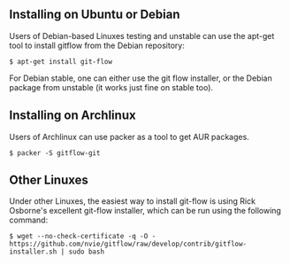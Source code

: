 Installing on Ubuntu or Debian
------------------------------
Users of Debian-based Linuxes testing and unstable can use the apt-get tool to
install gitflow from the Debian repository:

    $ apt-get install git-flow

For Debian stable, one can either use the git flow installer, or the Debian package
from unstable (it works just fine on stable too).

Installing on Archlinux
------------------------------
Users of Archlinux can use packer as a tool to get AUR packages.

    $ packer -S gitflow-git

Other Linuxes
-------------
Under other Linuxes, the easiest way to install git-flow is using Rick Osborne's
excellent git-flow installer, which can be run using the following command:

    $ wget --no-check-certificate -q -O - https://github.com/nvie/gitflow/raw/develop/contrib/gitflow-installer.sh | sudo bash